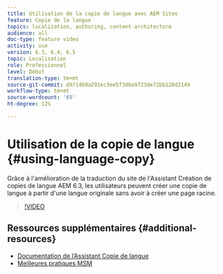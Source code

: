 ```yaml
---
title: Utilisation de la copie de langue avec AEM Sites
feature: Copie de la langue
topics: localization, authoring, content-architecture
audience: all
doc-type: feature video
activity: use
version: 6.3, 6.4, 6.5
topic: Localisation
role: Professionnel
level: Début
translation-type: tm+mt
source-git-commit: d9714b9a291ec3ee5f3dba9723de72bb120d2149
workflow-type: tm+mt
source-wordcount: '65'
ht-degree: 12%

---
```



# Utilisation de la copie de langue {#using-language-copy}

Grâce à l&#39;amélioration de la traduction du site de l&#39;Assistant Création de copies de langue AEM 6.3, les utilisateurs peuvent créer une copie de langue à partir d&#39;une langue originale sans avoir à créer une page racine.

>[!VIDEO](https://video.tv.adobe.com/v/17116/?quality=9&learn=on)

## Ressources supplémentaires {#additional-resources}

* [Documentation de l’Assistant Copie de langue](https://helpx.adobe.com/experience-manager/6-5/sites/administering/using/tc-wizard.html)
* [Meilleures pratiques MSM](https://helpx.adobe.com/experience-manager/6-5/sites/administering/using/msm-best-practices.html)
